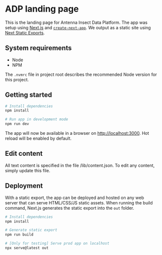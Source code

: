 # ADP landing page

This is the landing page for Antenna Insect Data Platform. The app was setup using [Next.js](https://nextjs.org/) and [`create-next-app`](https://github.com/vercel/next.js/tree/canary/packages/create-next-app). We output as a static site using [Next Static Exports](https://nextjs.org/docs/pages/building-your-application/deploying/static-exports).

## System requirements

- Node
- NPM

The `.nvmrc` file in project root describes the recommended Node version for this project.

## Getting started

```bash
# Install dependencies
npm install

# Run app in development mode
npm run dev
```

The app will now be available in a browser on [http://localhost:3000](http://localhost:3000). Hot reload will be enabled by default.

## Edit content

All text content is specified in the file /lib/content.json. To edit any content, simply update this file.

## Deployment

With a static export, the app can be deployed and hosted on any web server that can serve HTML/CSS/JS static assets. When running the build command, Next.js generates the static export into the `out` folder.

```bash
# Install dependencies
npm install

# Generate static export
npm run build

# [Only for testing] Serve prod app on localhost
npx serve@latest out
```
